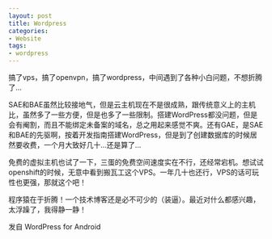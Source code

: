 ```yaml
---
layout: post
title: Wordpress
categories:
- Website
tags:
- wordpress
---
```

搞了vps，搞了openvpn，搞了wordpress，中间遇到了各种小白问题，不想折腾了…  

SAE和BAE虽然比较接地气，但是云主机现在不是很成熟，跟传统意义上的主机比，虽然多了一些方便，但是也多了一些限制。搭建WordPress都没问题，但是会有阉割，而且不能绑定未备案的域名，总之用起来感觉不爽。还有GAE，是SAE和BAE的先驱啊，按着开发指南搭建WordPress，但是到了创建数据库的时候居然要收费，一个月大致好几十…还是算了…  

免费的虚拟主机也试了一下，三蛋的免费空间速度实在不行，还经常宕机。想试试openshift的时候，无意中看到搬瓦工这个VPS。一年几十也还行，VPS的话可玩性也更强，那就这个吧！  

程序猿在于折腾！一个技术博客还是必不可少的（装逼）。最近对什么都感兴趣，太浮躁了，我得静一静！  

发自 WordPress for Android  